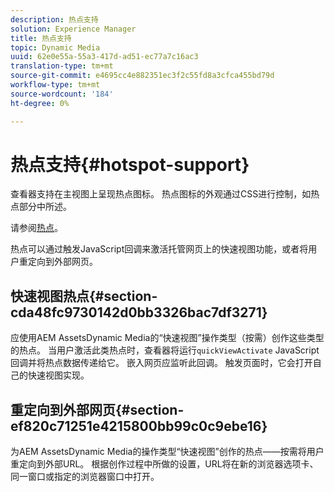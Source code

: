 ```yaml
---
description: 热点支持
solution: Experience Manager
title: 热点支持
topic: Dynamic Media
uuid: 62e0e55a-55a3-417d-ad51-ec77a7c16ac3
translation-type: tm+mt
source-git-commit: e4695cc4e882351ec3f2c55fd8a3cfca455bd79d
workflow-type: tm+mt
source-wordcount: '184'
ht-degree: 0%

---
```



# 热点支持{#hotspot-support}

查看器支持在主视图上呈现热点图标。 热点图标的外观通过CSS进行控制，如热点部分中所述。

请参阅[热点](../../c-html5-aem-asset-viewers/c-html5-aem-interactive-images/c-html5-aem-interactive-image-customizingviewer/r-html5-aem-int-image-customize-hotspots.md#reference-2ac3cc414ef2467390bf53145f1d8d74)。

热点可以通过触发JavaScript回调来激活托管网页上的快速视图功能，或者将用户重定向到外部网页。

## 快速视图热点{#section-cda48fc9730142d0bb3326bac7df3271}

应使用AEM AssetsDynamic Media的“快速视图”操作类型（按需）创作这些类型的热点。 当用户激活此类热点时，查看器将运行`quickViewActivate` JavaScript回调并将热点数据传递给它。 嵌入网页应监听此回调。 触发页面时，它会打开自己的快速视图实现。

## 重定向到外部网页{#section-ef820c71251e4215800bb99c0c9ebe16}

为AEM AssetsDynamic Media的操作类型“快速视图”创作的热点——按需将用户重定向到外部URL。 根据创作过程中所做的设置，URL将在新的浏览器选项卡、同一窗口或指定的浏览器窗口中打开。
